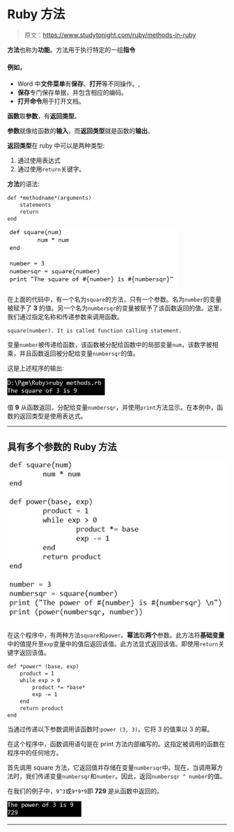 # Ruby 方法

> 原文：<https://www.studytonight.com/ruby/methods-in-ruby>

**方法**也称为**功能**。方法用于执行特定的一组**指令**

#### 例如，

*   Word 中**文件菜单**有**保存**、**打开**等不同操作。,
*   **保存**专门保存单据，并包含相应的编码。
*   **打开命令**用于打开文档。

**函数**取**参数**，有**返回类型**。

**参数**就像给函数的**输入**，而**返回类型**就是函数的**输出**。

**返回类型**在 ruby 中可以是两种类型:

1.  通过使用表达式
2.  通过使用`return`关键字。

**方法**的语法:

```
def *methodname*(arguments)
    statements
    return
end
```

![defining a method in Ruby](img/7e93dfc668fd66eea831f0223c0362c8.png)

在上面的代码中，有一个名为`square`的方法，只有一个参数。名为`number`的变量被赋予了 **3** 的值。另一个名为`numbersqr`的变量被赋予了该函数返回的值。这里，我们通过指定名称和传递参数来调用函数。

```
square(number). It is called function calling statement.
```

变量`number`被传递给函数，该函数被分配给函数中的局部变量`num`，该数字被相乘，并且函数返回被分配给变量`numbersqr`的值。

这是上述程序的输出:

![defining a method in Ruby](img/352a92db71b7cb32bb80a88a40d831d0.png)

值 **9** 从函数返回，分配给变量`numbersqr`，并使用`print`方法显示。在本例中，函数的返回类型是使用表达式。

* * *

## 具有多个参数的 Ruby 方法

![defining a method with more than one parameter in Ruby](img/be9c588d9b1db37af3ff146f6dd5c187.png)

在这个程序中，有两种方法`square`和`power`。**幂法**取**两个**参数。此方法将**基础变量**中的值提升至`exp`变量中的值后返回该值。此方法显式返回该值。即使用`return`关键字返回该值。

```
def *power* (base, exp)
    product = 1
    while exp > 0
        product *= *base*
        exp -= 1
    end
    return product
end
```

当通过传递以下参数调用该函数时:`power (3, 3)`。它将 3 的值乘以 3 的幂。

在这个程序中，函数调用语句是在 print 方法内部编写的。这指定被调用的函数在程序中的任何地方。

首先调用 square 方法，它返回值并存储在变量`numbersqr`中。现在，当调用幂方法时，我们传递变量`numbersqr`和`number`。因此，返回`numbersqr ^ number`的值。

在我们的例子中，`9^3`或`9*9*9`即 **729** 是从函数中返回的。

![defining a method in Ruby](img/93e6343850beeabeec7684474d4b4324.png)

* * *